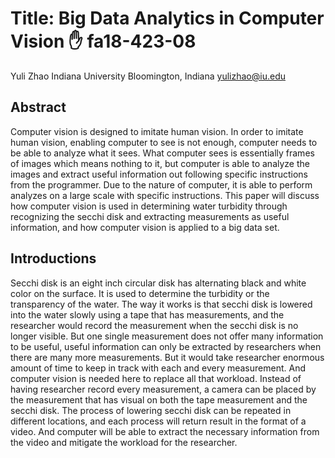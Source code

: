# Title: Big Data Analytics in Computer Vision :hand: fa18-423-08

Yuli Zhao
Indiana University
Bloomington, Indiana
yulizhao@iu.edu

## Abstract

Computer vision is designed to imitate human vision. In order to
imitate human vision, enabling computer to see is not enough, computer
needs to be able to analyze what it sees. What computer sees is
essentially frames of images which means nothing to it, but computer
is able to analyze the images and extract useful information out
following specific instructions from the programmer. Due to the nature
of computer, it is able to perform analyzes on a large scale with
specific instructions. This paper will discuss how computer vision is
used in determining water turbidity through recognizing the secchi
disk and extracting measurements as useful information, and how
computer vision is applied to a big data set.

## Introductions

Secchi disk is an eight inch circular disk has alternating black and
white color on the surface. It is used to determine the turbidity or
the transparency of the water. The way it works is that secchi disk is
lowered into the water slowly using a tape that has measurements, and
the researcher would record the measurement when the secchi disk is no
longer visible. But one single measurement does not offer many
information to be useful, useful information can only be extracted by
researchers when there are many more measurements. But it would take
researcher enormous amount of time to keep in track with each and
every measurement. And computer vision is needed here to replace all
that workload. Instead of having researcher record every measurement,
a camera can be placed by the measurement that has visual on both the
tape measurement and the secchi disk. The process of lowering secchi
disk can be repeated in different locations, and each process will
return result in the format of a video. And computer will be able to
extract the necessary information from the video and mitigate the
workload for the researcher.




